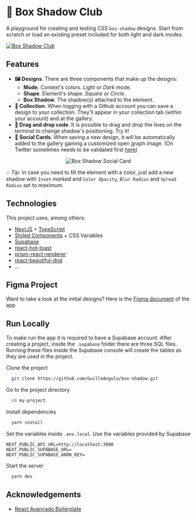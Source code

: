 
# 👥 Box Shadow Club

A playground for creating and testing CSS `box-shadow` designs. Start from scratch or load an existing preset included for both light and dark modes.

<a href="https://boxshadow.club/"><img alt="Box Shadow Club" src="https://res.cloudinary.com/guillermoangulo/image/upload/v1626027892/box-shadow/vgedzbfry3qrbawcdqoy.png"/></a>

## Features
- **🖼️ Designs**. There are three components that make up the designs:
    - **Mode**. Context's colors. *Light* or *Dark* mode.
    - **Shape**. Element's shape. *Square* or *Circle*.
    - **Box Shadow**. The shadow(s) attached to the element.
- **📙 Collection**. When logging with a Github account you can save a design to your collection. They'll appear in your collection tab (within your account) and at the gallery.
- **🤏 Drag and drop code**. It is possible to drag and drop the lines on the terminal to change shadow's positioning. Try it!
- **🎴 Social Cards**. When saving a new design, it will be automatically added to the gallery gaining a customized open graph image. (On Twitter sometimes needs to be validated first [here](https://cards-dev.twitter.com/validator))
<div align="center">
    <img src="https://res.cloudinary.com/guillermoangulo/image/upload/v1625946870/box-shadow/dh5jlckldkpvoa9izbf3.png" alt="Box Shadow Social Card" />
 </div>

💡 *Tip*: In case you need to fill the element with a color, just add a new shadow with `Inset` *marked* and `Color Opacity`, `Blur Radius` and `Spread Radius` set to *maximum*.  

## Technologies
This project uses, among others:
- [NextJS](https://nextjs.org/) + [TypeScript](https://www.typescriptlang.org/)
- [Styled Components](https://styled-components.com/) + CSS Variables
- [Supabase](https://supabase.io/)
- [react-hot-toast](https://react-hot-toast.com/)
- [prism-react-renderer](https://github.com/FormidableLabs/prism-react-renderer)
- [react-beautiful-dnd](https://github.com/atlassian/react-beautiful-dnd)
- ...

## Figma Project
Want to take a look at the initial designs? Here is the [Figma document](https://www.figma.com/file/9BHWBRTmsx97RwOFLNwjx5/Box-Shadow?node-id=0%3A1) of the app

## Run Locally

To make run the app it is required to have a Supabase account. After creating a project, inside the `.supabase` folder there are three SQL files. Running these files inside the Supabase console will create the tables as they are used in the project.

Clone the project

```bash
  git clone https://github.com/GuilleAngulo/box-shadow.git
```

Go to the project directory

```bash
  cd my-project
```

Install dependencies

```bash
  yarn install
```


Set the variables inside `.env.local`. Use the variables provided by Supabase

```
NEXT_PUBLIC_API_URL=http://localhost:3000
NEXT_PUBLIC_SUPABASE_URL=
NEXT_PUBLIC_SUPABASE_ANON_KEY=
```

Start the server

```bash
  yarn dev
```

  
## Acknowledgements

 - [React Avançado Boilerplate](https://github.com/React-Avancado/boilerplate)
